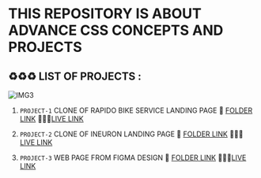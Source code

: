 # THIS REPOSITORY IS ABOUT ADVANCE CSS CONCEPTS AND PROJECTS

## :recycle::recycle::recycle: LIST OF PROJECTS :

![IMG3](https://img.shields.io/badge/HTML%20AND%20CSS-PROJECTS-red)

1. `PROJECT-1` CLONE OF RAPIDO BIKE SERVICE LANDING PAGE :file_folder: [FOLDER LINK](https://github.com/kapilsarkar/CORE-CSS-AND-PROJECTS/tree/main/RAPIDO%20CLONE) :sunrise::sunrise::sunrise:[LIVE LINK](https://rapidocloneks.netlify.app/)

1. `PROJECT-2` CLONE OF INEURON LANDING PAGE :file_folder: [FOLDER LINK](https://github.com/kapilsarkar/CORE-CSS-AND-PROJECTS/tree/main/INEURON%20CLONE) :sunrise::sunrise::sunrise:[LIVE LINK](https://ineronclonekapil.netlify.app/)

1. `PROJECT-3` WEB PAGE FROM FIGMA DESIGN :file_folder: [FOLDER LINK](https://github.com/kapilsarkar/CORE-CSS-AND-PROJECTS/tree/main/PROJECT-7) :sunrise::sunrise::sunrise:[LIVE LINK](https://audioresponsiveproject.netlify.app/)
